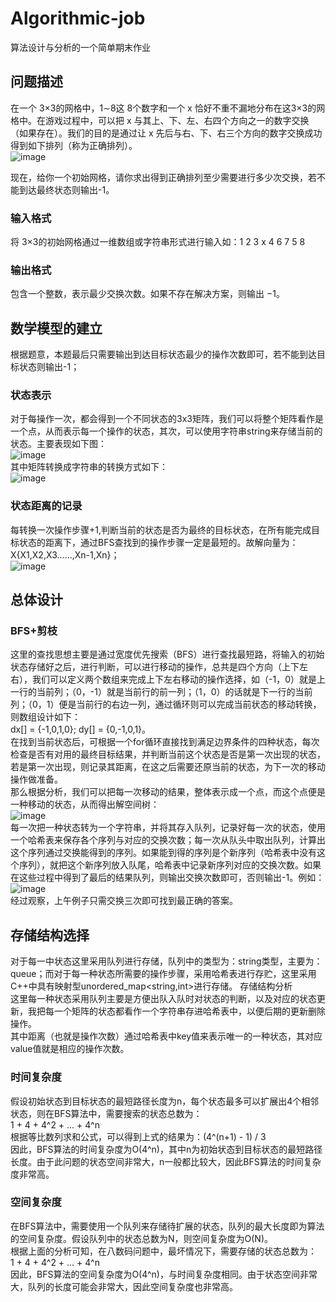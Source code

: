 # Algorithmic-job
算法设计与分析的一个简单期末作业

## 问题描述
在一个 3×3的网格中，1∼8这 8个数字和一个 x 恰好不重不漏地分布在这3×3的网格中。在游戏过程中，可以把 x 与其上、下、左、右四个方向之一的数字交换（如果存在）。我们的目的是通过让 x 先后与右、下、右三个方向的数字交换成功得到如下排列（称为正确排列）。  
![image](https://github.com/169200750/Algorithmic-job/assets/85624974/ebcf1d73-ad56-42a0-b155-f313bb021019)

现在，给你一个初始网格，请你求出得到正确排列至少需要进行多少次交换，若不能到达最终状态则输出-1。  
### 输入格式
将 3×3的初始网格通过一维数组或字符串形式进行输入如：1 2 3 x 4 6 7 5 8  
### 输出格式
包含一个整数，表示最少交换次数。如果不存在解决方案，则输出 −1。  

## 数学模型的建立
根据题意，本题最后只需要输出到达目标状态最少的操作次数即可，若不能到达目标状态则输出-1；  

### 状态表示
对于每操作一次，都会得到一个不同状态的3x3矩阵，我们可以将整个矩阵看作是一个点，从而表示每一个操作的状态，其次，可以使用字符串string来存储当前的状态。主要表现如下图：  
![image](https://github.com/169200750/Algorithmic-job/assets/85624974/0247f781-1101-4789-83b8-5caee4ff047e)  
其中矩阵转换成字符串的转换方式如下：  
![image](https://github.com/169200750/Algorithmic-job/assets/85624974/c99adaab-a2e3-46b0-8a04-05c0eb4b215b)  

### 状态距离的记录
每转换一次操作步骤+1,判断当前的状态是否为最终的目标状态，在所有能完成目标状态的距离下，通过BFS查找到的操作步骤一定是最短的。故解向量为：X{X1,X2,X3……,Xn-1,Xn}；  
![image](https://github.com/169200750/Algorithmic-job/assets/85624974/a8de9f96-e5b2-4c48-b51c-d75faac56a96)  

## 总体设计
### BFS+剪枝
这里的查找思想主要是通过宽度优先搜索（BFS）进行查找最短路，将输入的初始状态存储好之后，进行判断，可以进行移动的操作，总共是四个方向（上下左右），我们可以定义两个数组来完成上下左右移动的操作选择，如（-1，0）就是上一行的当前列；（0，-1）就是当前行的前一列；（1，0）的话就是下一行的当前列；（0，1）便是当前行的右边一列，通过循环则可以完成当前状态的移动转换，则数组设计如下：  
dx[] = {-1,0,1,0}; dy[] = {0,-1,0,1}。  
在找到当前状态后，可根据一个for循环直接找到满足边界条件的四种状态，每次检查是否有对用的最终目标结果，并判断当前这个状态是否是第一次出现的状态，若是第一次出现，则记录其距离，在这之后需要还原当前的状态，为下一次的移动操作做准备。  
那么根据分析，我们可以把每一次移动的结果，整体表示成一个点，而这个点便是一种移动的状态，从而得出解空间树：  
![image](https://github.com/169200750/Algorithmic-job/assets/85624974/22f82de3-152f-4dc9-8516-6f0b7b6917dc)  
每一次把一种状态转为一个字符串，并将其存入队列，记录好每一次的状态，使用一个哈希表来保存各个序列与对应的交换次数；每一次从队头中取出队列，计算出这个序列通过交换能得到的序列。如果能到得的序列是个新序列（哈希表中没有这个序列），就把这个新序列放入队尾，哈希表中记录新序列对应的交换次数。如果在这些过程中得到了最后的结果队列，则输出交换次数即可，否则输出-1。例如：  
![image](https://github.com/169200750/Algorithmic-job/assets/85624974/12531a59-84fb-4718-988c-e191bef77593)  
经过观察，上午例子只需交换三次即可找到最正确的答案。  

## 存储结构选择
对于每一中状态这里采用队列进行存储，队列中的类型为：string类型，主要为：queue<sting>；而对于每一种状态所需要的操作步骤，采用哈希表进行存贮，这里采用C++中具有映射型unordered_map<string,int>进行存储。
存储结构分析  
这里每一种状态采用队列主要是方便出队入队时对状态的判断，以及对应的状态更新，我把每一个矩阵的状态都看作一个字符串存进哈希表中，以便后期的更新删除操作。  
其中距离（也就是操作次数）通过哈希表中key值来表示唯一的一种状态，其对应value值就是相应的操作次数。

### 时间复杂度
假设初始状态到目标状态的最短路径长度为n，每个状态最多可以扩展出4个相邻状态，则在BFS算法中，需要搜索的状态总数为：  
1 + 4 + 4^2 + ... + 4^n  
根据等比数列求和公式，可以得到上式的结果为：(4^(n+1) - 1) / 3  
因此，BFS算法的时间复杂度为O(4^n)，其中n为初始状态到目标状态的最短路径长度。由于此问题的状态空间非常大，n一般都比较大，因此BFS算法的时间复杂度非常高。  

### 空间复杂度
在BFS算法中，需要使用一个队列来存储待扩展的状态，队列的最大长度即为算法的空间复杂度。假设队列中的状态总数为N，则空间复杂度为O(N)。  
根据上面的分析可知，在八数码问题中，最坏情况下，需要存储的状态总数为：  
1 + 4 + 4^2 + ... + 4^n  
因此，BFS算法的空间复杂度为O(4^n)，与时间复杂度相同。由于状态空间非常大，队列的长度可能会非常大，因此空间复杂度也非常高。  


